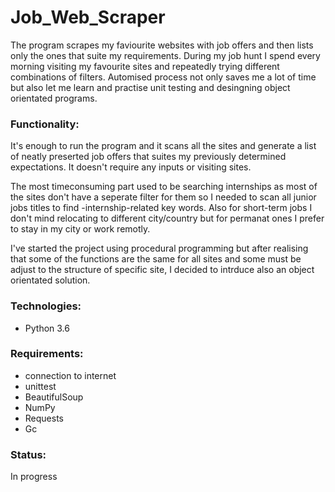 # Job_Web_Scraper

The program scrapes my faviourite websites with job offers and then lists only the ones that suite my requirements. During my job hunt I spend every morning visiting my favourite sites and repeatedly trying different combinations of filters. Automised process not only saves me a lot of time but also let me learn and practise unit testing and desingning object orientated programs.

<h3> Functionality:</h3>

It's enough to run the program and it scans all the sites and generate a list of neatly preserted job offers that suites my previously determined expectations. It doesn't require any inputs or visiting sites. 

The most timeconsuming part used to be searching internships as most of the sites don't have a seperate filter for them so I needed to scan  all junior jobs titles to find -internship-related key words. Also for short-term jobs I don't mind relocating to different city/country but for permanat ones I prefer to stay in my city or work remotly. 

I've started the project using procedural programming but after realising that some of the functions are the same for all sites and some must be adjust to the structure of specific site, I decided to intrduce also an object orientated solution. 

<h3> Technologies:</h3>

- Python 3.6

<h3> Requirements:</h3>

- connection to internet
- unittest
- BeautifulSoup
- NumPy
- Requests
- Gc 

<h3> Status:</h3>
In progress
